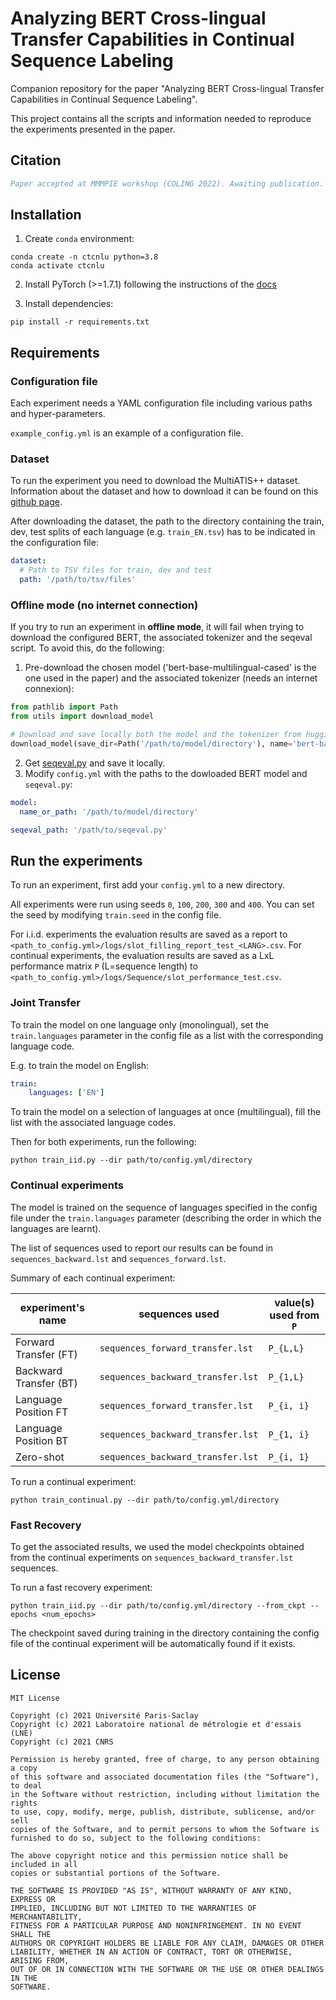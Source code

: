 # Analyzing BERT Cross-lingual Transfer Capabilities in Continual Sequence Labeling

Companion repository for the paper "Analyzing BERT Cross-lingual Transfer Capabilities in Continual Sequence Labeling".

This project contains all the scripts and information needed to reproduce the experiments presented in the paper.

## Citation

```bibtex
Paper accepted at MMMPIE workshop (COLING 2022). Awaiting publication.
```

## Installation

1) Create `conda` environment:

```shell
conda create -n ctcnlu python=3.8
conda activate ctcnlu
```

2) Install PyTorch (>=1.7.1) following the instructions of the [docs](https://pytorch.org/get-started/locally/#start-locally)

3) Install dependencies:
```shell
pip install -r requirements.txt
```

## Requirements

### Configuration file

Each experiment needs a YAML configuration file including various paths and hyper-parameters.

`example_config.yml` is an example of a configuration file.

### Dataset

To run the experiment you need to download the MultiATIS++ dataset.
Information about the dataset and how to download it can be found on this [github page](https://github.com/amazon-research/multiatis).

After downloading the dataset, the path to the directory containing the train, dev, test splits of each language (e.g.
`train_EN.tsv`) has to be indicated in the configuration file:
```yaml
dataset:
  # Path to TSV files for train, dev and test
  path: '/path/to/tsv/files'
```

### Offline mode (no internet connection)

If you try to run an experiment in **offline mode**, it will fail when trying to download the 
configured BERT, the associated tokenizer and the seqeval script.
To avoid this, do the following:
1. Pre-download the chosen model ('bert-base-multilingual-cased' is the one used in the paper) and the associated tokenizer (needs an internet connexion):
```python
from pathlib import Path
from utils import download_model

# Download and save locally both the model and the tokenizer from huggingface.co
download_model(save_dir=Path('/path/to/model/directory'), name='bert-base-multilingual-cased')
```
2. Get [seqeval.py](https://github.com/huggingface/datasets/blob/master/metrics/seqeval/seqeval.py) and save it locally. 
3. Modify `config.yml` with the paths to the dowloaded BERT model and `seqeval.py`:
```yaml
model:
  name_or_path: '/path/to/model/directory'

seqeval_path: '/path/to/seqeval.py'
```


## Run the experiments

To run an experiment, first add your `config.yml` to a new directory.

All experiments were run using seeds `0`, `100`, `200`, `300` and `400`.
You can set the seed by modifying `train.seed` in the config file.

For i.i.d. experiments the evaluation results are saved as a report to 
`<path_to_config.yml>/logs/slot_filling_report_test_<LANG>.csv`.
For continual experiments, the evaluation results are saved as a LxL performance matrix `P` (L=sequence length) to
`<path_to_config.yml>/logs/Sequence/slot_performance_test.csv`.

### Joint Transfer

To train the model on one language only (monolingual), set the `train.languages` parameter in the config file as a list
with the corresponding language code.

E.g. to train the model on English:
```yaml
train:
    languages: ['EN']
```

To train the model on a selection of languages at once (multilingual), fill the list with the associated language codes.

Then for both experiments, run the following:
```shell script
python train_iid.py --dir path/to/config.yml/directory
```

### Continual experiments

The model is trained on the sequence of languages specified in the config file under the `train.languages` parameter 
(describing the order in which the languages are learnt).

The list of sequences used to report our results can be found in `sequences_backward.lst` and 
`sequences_forward.lst`.

Summary of each continual experiment:

| experiment's name       | sequences used                     | value(s) used from `P`  |
| ----------------------- | ---------------------------------- | ----------------------- |
| Forward Transfer (FT)   | `sequences_forward_transfer.lst`   | `P_{L,L}`               |
| Backward Transfer (BT)  | `sequences_backward_transfer.lst`  | `P_{1,L}`               |
| Language Position FT    | `sequences_forward_transfer.lst`   | `P_{i, i}`              |
| Language Position BT    | `sequences_backward_transfer.lst`  | `P_{1, i}`              |
| Zero-shot               | `sequences_backward_transfer.lst`  | `P_{i, 1}`              |

To run a continual experiment:
```shell script
python train_continual.py --dir path/to/config.yml/directory
```


### Fast Recovery

To get the associated results, we used the model checkpoints obtained from the continual experiments on 
`sequences_backward_transfer.lst` sequences.

To run a fast recovery experiment:
```shell script
python train_iid.py --dir path/to/config.yml/directory --from_ckpt --epochs <num_epochs>
```

The checkpoint saved during training in the directory containing the config file of the continual experiment will be 
automatically found if it exists.


## License

```
MIT License

Copyright (c) 2021 Université Paris-Saclay
Copyright (c) 2021 Laboratoire national de métrologie et d'essais (LNE)
Copyright (c) 2021 CNRS

Permission is hereby granted, free of charge, to any person obtaining a copy
of this software and associated documentation files (the "Software"), to deal
in the Software without restriction, including without limitation the rights
to use, copy, modify, merge, publish, distribute, sublicense, and/or sell
copies of the Software, and to permit persons to whom the Software is
furnished to do so, subject to the following conditions:

The above copyright notice and this permission notice shall be included in all
copies or substantial portions of the Software.

THE SOFTWARE IS PROVIDED "AS IS", WITHOUT WARRANTY OF ANY KIND, EXPRESS OR
IMPLIED, INCLUDING BUT NOT LIMITED TO THE WARRANTIES OF MERCHANTABILITY,
FITNESS FOR A PARTICULAR PURPOSE AND NONINFRINGEMENT. IN NO EVENT SHALL THE
AUTHORS OR COPYRIGHT HOLDERS BE LIABLE FOR ANY CLAIM, DAMAGES OR OTHER
LIABILITY, WHETHER IN AN ACTION OF CONTRACT, TORT OR OTHERWISE, ARISING FROM,
OUT OF OR IN CONNECTION WITH THE SOFTWARE OR THE USE OR OTHER DEALINGS IN THE
SOFTWARE.
```
